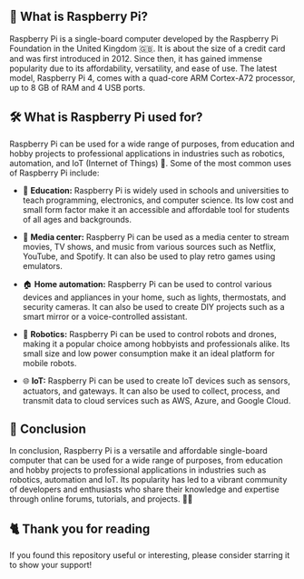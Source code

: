 <!-- [[> SEO
###### Title: 
###### Description: 
###### Tags: 
###### Canonical: /viewer/info/What_is_Raspberry_Pi
]]> -->

## 🍓 What is Raspberry Pi? 
Raspberry Pi is a single-board computer developed by the Raspberry Pi Foundation in the United Kingdom 🇬🇧.
It is about the size of a credit card and was first introduced in 2012.
Since then, it has gained immense popularity due to its affordability, versatility, and ease of use.
The latest model, Raspberry Pi 4, comes with a quad-core ARM Cortex-A72 processor, up to 8 GB of RAM and 4 USB ports.

## 🛠️ What is Raspberry Pi used for?
Raspberry Pi can be used for a wide range of purposes, from education and hobby projects to professional applications in industries such as robotics, automation, and IoT (Internet of Things) 🚀.
Some of the most common uses of Raspberry Pi include:

- 🏫 **Education:**
Raspberry Pi is widely used in schools and universities to teach programming, electronics, and computer science.
Its low cost and small form factor make it an accessible and affordable tool for students of all ages and backgrounds.

- 🎵 **Media center:**
Raspberry Pi can be used as a media center to stream movies, TV shows, and music from various sources such as Netflix, YouTube, and Spotify.
It can also be used to play retro games using emulators.

- 🏠 **Home automation:**
Raspberry Pi can be used to control various devices and appliances in your home, such as lights, thermostats, and security cameras.
It can also be used to create DIY projects such as a smart mirror or a voice-controlled assistant.

- 🤖 **Robotics:**
Raspberry Pi can be used to control robots and drones, making it a popular choice among hobbyists and professionals alike.
Its small size and low power consumption make it an ideal platform for mobile robots.

- 🌐 **IoT:**
Raspberry Pi can be used to create IoT devices such as sensors, actuators, and gateways.
It can also be used to collect, process, and transmit data to cloud services such as AWS, Azure, and Google Cloud.

## 🤝 Conclusion
In conclusion, Raspberry Pi is a versatile and affordable single-board computer that can be used for a wide range of purposes, from education and hobby projects to professional applications in industries such as robotics, automation and IoT.
Its popularity has led to a vibrant community of developers and enthusiasts who share their knowledge and expertise through online forums, tutorials, and projects. 👥🌟

## 🐈 Thank you for reading
If you found this repository useful or interesting, please consider starring it to show your support!